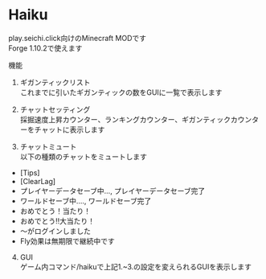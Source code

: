 # Haiku
play.seichi.click向けのMinecraft MODです  
Forge 1.10.2で使えます  
  

機能
1. ギガンティックリスト  
これまでに引いたギガンティックの数をGUIに一覧で表示します  

2. チャットセッティング  
採掘速度上昇カウンター、ランキングカウンター、ギガンティックカウンターをチャットに表示します  

3. チャットミュート  
以下の種類のチャットをミュートします  
* [Tips]  
* [ClearLag]  
* プレイヤーデータセーブ中…, プレイヤーデータセーブ完了  
* ワールドセーブ中...., ワールドセーブ完了  
* おめでとう！当たり！  
* おめでとう‼︎大当たり！  
* 〜がログインしました  
* Fly効果は無期限で継続中です  

4. GUI  
ゲーム内コマンド/haikuで上記1.~3.の設定を変えられるGUIを表示します
